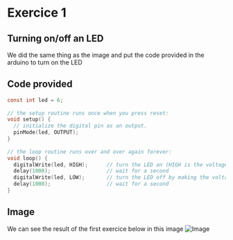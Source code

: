 # Exercice 1

## Turning on/off an LED

We did the same thing as the image and put the code provided in the arduino to turn on the LED

## Code provided

```C
const int led = 6;
 
// the setup routine runs once when you press reset:
void setup() {                
  // initialize the digital pin as an output.
  pinMode(led, OUTPUT);     
}
 
// the loop routine runs over and over again forever:
void loop() {
  digitalWrite(led, HIGH);      // turn the LED on (HIGH is the voltage level)
  delay(1000);                  // wait for a second
  digitalWrite(led, LOW);       // turn the LED off by making the voltage LOW
  delay(1000);                  // wait for a second
}
 ```

## Image
We can see the result of the first exercice below in this image
![Image](https://github.com/Gaffeur/IoT_TP1/blob/main/LabOne/Exercise/1/Exercice%201.jpg)

